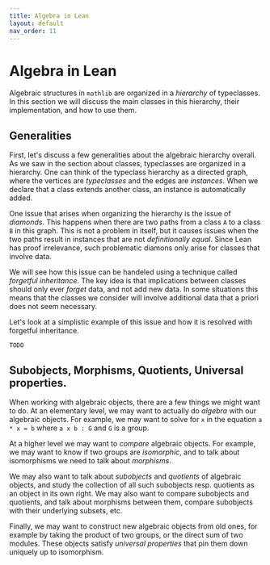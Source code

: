 ```yaml
---
title: Algebra in Lean
layout: default
nav_order: 11
---
```


# Algebra in Lean

Algebraic structures in `mathlib` are organized in a *hierarchy* of typeclasses. 
In this section we will discuss the main classes in this hierarchy, their implementation, and how to use them.

## Generalities

First, let's discuss a few generalities about the algebraic hierarchy overall.
As we saw in the section about classes, typeclasses are organized in a hierarchy.
One can think of the typeclass hierarchy as a directed graph, where the vertices are *typeclasses* and the edges are *instances*. 
When we declare that a class extends another class, an instance is automatically added.

One issue that arises when organizing the hierarchy is the issue of *diamonds*.
This happens when there are two paths from a class `A` to a class `B` in this graph.
This is not a problem in itself, but it causes issues when the two paths result in instances that are not *definitionally equal*.
Since Lean has proof irrelevance, such problematic diamons only arise for classes that involve data.

We will see how this issue can be handeled using a technique called *forgetful inheritance*.
The key idea is that implications between classes should only ever *forget* data, and not add new data.
In some situations this means that the classes we consider will involve additional data that a priori does not seem necessary.

Let's look at a simplistic example of this issue and how it is resolved with forgetful inheritance.

```lean
TODO
```

## Subobjects, Morphisms, Quotients, Universal properties.

When working with algebraic objects, there are a few things we might want to do.
At an elementary level, we may want to actually do *algebra* with our algebraic objects.
For example, we may want to solve for `x` in the equation `a * x = b` where `a x b : G` and `G` is a group.

At a higher level we may want to *compare* algebraic objects.
For example, we may want to know if two groups are *isomorphic*, and to talk about isomorphisms we need to talk about *morphisms*.

We may also want to talk about *subobjects* and *quotients* of algebraic objects, and study the collection of all such subobjects resp. quotients as an object in its own right.
We may also want to compare subobjects and quotients, and talk about morphisms between them, compare subobjects with their underlying subsets, etc.

Finally, we may want to construct new algebraic objects from old ones, for example by taking the product of two groups, or the direct sum of two modules.
These objects satisfy *universal properties* that pin them down uniquely up to isomorphism.

